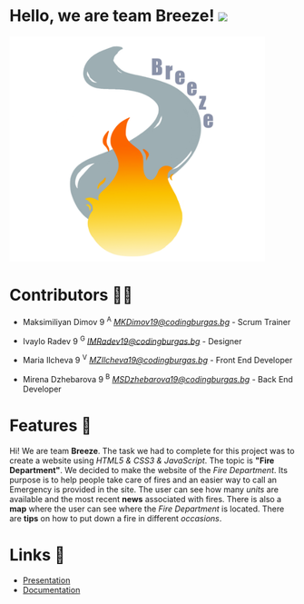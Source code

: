 # Hello, we are team Breeze! <img src="https://raw.githubusercontent.com/MartinHeinz/MartinHeinz/master/wave.gif" width="30px">

<img src="Pictures/logo1.png" width="450px">

# Contributors 🐱‍💻

- Maksimiliyan Dimov 9 <sup>A</sup> *<MKDimov19@codingburgas.bg>* - Scrum Trainer

- Ivaylo Radev 9 <sup>G</sup> *<IMRadev19@codingburgas.bg>* - Designer

- Maria Ilcheva 9 <sup>V</sup> *<MZIlcheva19@codingburgas.bg>* - Front End Developer

- Mirena Dzhebarova 9 <sup>B</sup> *<MSDzhebarova19@codingburgas.bg>* - Back End Developer

# Features 🧯

Hi! We are team **Breeze**. The task we had to complete for this project was to create a website using *HTML5 & CSS3 & JavaScript*. The topic is **"Fire Department"**. We decided to make the website of the *Fire Department*. Its purpose is to help people take care of fires and an easier way to call an Emergency is provided in the site. The user can see how many *units* are available and the most recent **news** associated with fires. There is also a **map** where the user can see where the *Fire Department* is located. There are **tips** on how to put down a fire in different *occasions*.

# Links 🧬

* [Presentation](https://codingburgas-my.sharepoint.com/:p:/g/personal/msdzhebarova19_codingburgas_bg/EdnGwyF7n55Km2wc6zkVx4cBSWXPHHQAcqZ6-CDGCG86EQ?e=pLTD6C)
* [Documentation](https://codingburgas-my.sharepoint.com/:w:/g/personal/msdzhebarova19_codingburgas_bg/EVnd8UjHVKVJvSC3xQ7WWEABYQHyWy7UEqoqDi_EG2cCzA?e=ChgsrH)